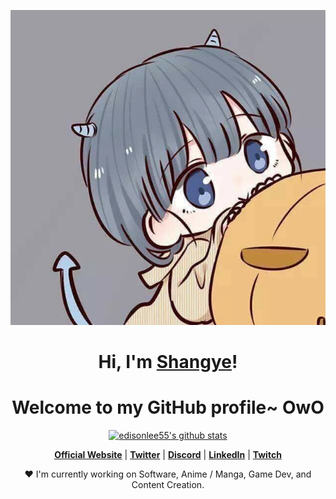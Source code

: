 <p align="center">

  <a href="#"><img src="shang.jpg" alt="edisonlee55 Banner"></a>

</p>



<h1 align="center">Hi, I'm <a href="#">Shangye</a>!</h1>

<h1 align="center">Welcome to my GitHub profile~ OwO</h1>


<p align="center">
  <a href="https://github.com/whzsyx"><img src="https://github-readme-stats.vercel.app/api?username=edisonlee55&hide_border=true&show_icons=true" alt="edisonlee55's github stats"></a>
</p>
<p align="center">
  <strong><a href="#">Official Website</a></strong> |
  <strong><a href="#">Twitter</a></strong> |
  <strong><a href="#">Discord</a></strong> |
  <strong><a href="#">LinkedIn</a></strong> |
  <strong><a href="#">Twitch</a></strong>
</p>
<p align="center">❤ I'm currently working on Software, Anime / Manga, Game Dev, and Content Creation.</p>
<!--
**whzsyx/whzsyx** is a ✨ _special_ ✨ repository because its `README.md` (this file) appears on your GitHub profile.

Here are some ideas to get you started:

- 🔭 I’m currently working on ...
- 🌱 I’m currently learning ...
- 👯 I’m looking to collaborate on ...
- 🤔 I’m looking for help with ...
- 💬 Ask me about ...
- 📫 How to reach me: ...
- 😄 Pronouns: ...
- ⚡ Fun fact: ...
-->
